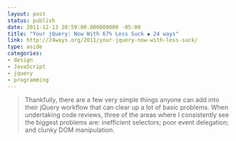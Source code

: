 ```yaml
---
layout: post
status: publish
date: 2011-12-13 20:59:00.000000000 -05:00
title: "Your jQuery: Now With 67% Less Suck ◆ 24 ways"
link: http://24ways.org/2011/your-jquery-now-with-less-suck/
type: aside
categories:
- design
- JavaScript
- jquery
- programming
---
```

> Thankfully, there are a few very simple things anyone can add into their jQuery workflow that can clear up a lot of basic problems. When undertaking code reviews, three of the areas where I consistently see the biggest problems are: inefficient selectors; poor event delegation; and clunky DOM manipulation.